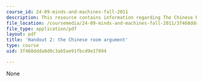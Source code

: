 ```yaml
---
course_id: 24-09-minds-and-machines-fall-2011
description: This resource contains information regarding The Chinese Room Argument.
file_location: /coursemedia/24-09-minds-and-machines-fall-2011/3f468ddda0d0c3ab5ae91fbcd9e17894_MIT24_09F11_chinese_room.pdf
file_type: application/pdf
layout: pdf
title: 'Handout 2: the Chinese room argument'
type: course
uid: 3f468ddda0d0c3ab5ae91fbcd9e17894

---
```

None